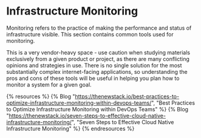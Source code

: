 # Infrastructure Monitoring

Monitoring refers to the practice of making the performance and status of infrastructure visible.  This section contains common tools used for monitoring.

This is a very vendor-heavy space - use caution when studying materials exclusively from a given product or project, as there are many conflicting opinions and strategies in use. There is no single solution for the most substantially complex internet-facing applications, so understanding the pros and cons of these tools will be useful in helping you plan how to monitor a system for a given goal.

{% resources %}
  {% Blog "https://thenewstack.io/best-practices-to-optimize-infrastructure-monitoring-within-devops-teams/", "Best Practices to Optimize Infrastructure Monitoring within DevOps Teams" %}
  {% Blog "https://thenewstack.io/seven-steps-to-effective-cloud-native-infrastructure-monitoring/", "Seven Steps to Effective Cloud Native Infrastructure Monitoring" %}
{% endresources %}
